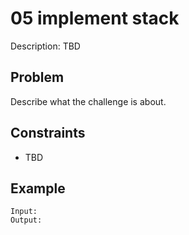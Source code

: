 # 05 implement stack

Description: TBD

## Problem

Describe what the challenge is about.

## Constraints

- TBD

## Example

```
Input:
Output:
```
